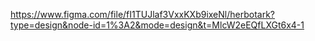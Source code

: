 https://www.figma.com/file/fI1TUJlaf3VxxKXb9ixeNl/herbotark?type=design&node-id=1%3A2&mode=design&t=MlcW2eEQfLXGt6x4-1